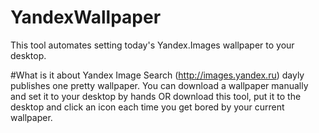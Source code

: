 YandexWallpaper
===============

This tool automates setting today's Yandex.Images wallpaper to your desktop.

#What is it about
Yandex Image Search (http://images.yandex.ru) dayly publishes one pretty wallpaper. You can download a wallpaper manually and set it to your desktop by hands OR download this tool, put it to the desktop and click an icon each time you get bored by your current wallpaper.